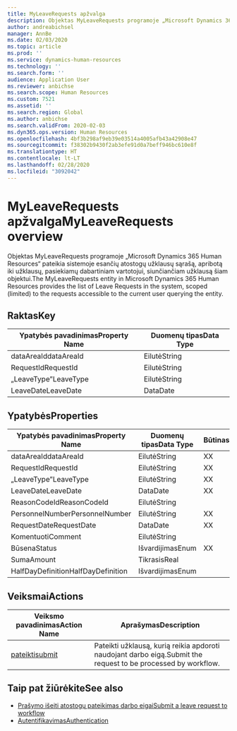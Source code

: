```yaml
---
title: MyLeaveRequests apžvalga
description: Objektas MyLeaveRequests programoje „Microsoft Dynamics 365 Human Resources“ pateikia sistemoje esančių atostogų užklausų sąrašą, apribotą iki užklausų, pasiekiamų dabartiniam vartotojui, siunčiančiam užklausą šiam objektui.
author: andreabichsel
manager: AnnBe
ms.date: 02/03/2020
ms.topic: article
ms.prod: ''
ms.service: dynamics-human-resources
ms.technology: ''
ms.search.form: ''
audience: Application User
ms.reviewer: anbichse
ms.search.scope: Human Resources
ms.custom: 7521
ms.assetid: ''
ms.search.region: Global
ms.author: anbichse
ms.search.validFrom: 2020-02-03
ms.dyn365.ops.version: Human Resources
ms.openlocfilehash: 4bf3b298af9eb39e03514a4005afb43a42908e47
ms.sourcegitcommit: f38302b9430f2ab3efe91d0a7beff946bc610e8f
ms.translationtype: HT
ms.contentlocale: lt-LT
ms.lasthandoff: 02/28/2020
ms.locfileid: "3092042"
---
```

# <a name="myleaverequests-overview"></a><span data-ttu-id="2ffb6-103">MyLeaveRequests apžvalga</span><span class="sxs-lookup"><span data-stu-id="2ffb6-103">MyLeaveRequests overview</span></span>

<span data-ttu-id="2ffb6-104">Objektas MyLeaveRequests programoje „Microsoft Dynamics 365 Human Resources“ pateikia sistemoje esančių atostogų užklausų sąrašą, apribotą iki užklausų, pasiekiamų dabartiniam vartotojui, siunčiančiam užklausą šiam objektui.</span><span class="sxs-lookup"><span data-stu-id="2ffb6-104">The MyLeaveRequests entity in Microsoft Dynamics 365 Human Resources provides the list of Leave Requests in the system, scoped (limited) to the requests accessible to the current user querying the entity.</span></span>

## <a name="key"></a><span data-ttu-id="2ffb6-105">Raktas</span><span class="sxs-lookup"><span data-stu-id="2ffb6-105">Key</span></span>

  | <span data-ttu-id="2ffb6-106">Ypatybės pavadinimas</span><span class="sxs-lookup"><span data-stu-id="2ffb6-106">Property Name</span></span> | <span data-ttu-id="2ffb6-107">Duomenų tipas</span><span class="sxs-lookup"><span data-stu-id="2ffb6-107">Data Type</span></span> |
  |---------------|-----------|
  | <span data-ttu-id="2ffb6-108">dataAreaId</span><span class="sxs-lookup"><span data-stu-id="2ffb6-108">dataAreaId</span></span>    | <span data-ttu-id="2ffb6-109">Eilutė</span><span class="sxs-lookup"><span data-stu-id="2ffb6-109">String</span></span>    |
  | <span data-ttu-id="2ffb6-110">RequestId</span><span class="sxs-lookup"><span data-stu-id="2ffb6-110">RequestId</span></span>     | <span data-ttu-id="2ffb6-111">Eilutė</span><span class="sxs-lookup"><span data-stu-id="2ffb6-111">String</span></span>    |
  | <span data-ttu-id="2ffb6-112">„LeaveType”</span><span class="sxs-lookup"><span data-stu-id="2ffb6-112">LeaveType</span></span>     | <span data-ttu-id="2ffb6-113">Eilutė</span><span class="sxs-lookup"><span data-stu-id="2ffb6-113">String</span></span>    |
  | <span data-ttu-id="2ffb6-114">LeaveDate</span><span class="sxs-lookup"><span data-stu-id="2ffb6-114">LeaveDate</span></span>     | <span data-ttu-id="2ffb6-115">Data</span><span class="sxs-lookup"><span data-stu-id="2ffb6-115">Date</span></span>      |
  
## <a name="properties"></a><span data-ttu-id="2ffb6-116">Ypatybės</span><span class="sxs-lookup"><span data-stu-id="2ffb6-116">Properties</span></span>

  | <span data-ttu-id="2ffb6-117">Ypatybės pavadinimas</span><span class="sxs-lookup"><span data-stu-id="2ffb6-117">Property Name</span></span>     | <span data-ttu-id="2ffb6-118">Duomenų tipas</span><span class="sxs-lookup"><span data-stu-id="2ffb6-118">Data Type</span></span> | <span data-ttu-id="2ffb6-119">Būtinas</span><span class="sxs-lookup"><span data-stu-id="2ffb6-119">Required</span></span> |
  |-------------------|-----------|----------|
  | <span data-ttu-id="2ffb6-120">dataAreaId</span><span class="sxs-lookup"><span data-stu-id="2ffb6-120">dataAreaId</span></span>        | <span data-ttu-id="2ffb6-121">Eilutė</span><span class="sxs-lookup"><span data-stu-id="2ffb6-121">String</span></span>    | <span data-ttu-id="2ffb6-122">X</span><span class="sxs-lookup"><span data-stu-id="2ffb6-122">X</span></span>        |
  | <span data-ttu-id="2ffb6-123">RequestId</span><span class="sxs-lookup"><span data-stu-id="2ffb6-123">RequestId</span></span>         | <span data-ttu-id="2ffb6-124">Eilutė</span><span class="sxs-lookup"><span data-stu-id="2ffb6-124">String</span></span>    | <span data-ttu-id="2ffb6-125">X</span><span class="sxs-lookup"><span data-stu-id="2ffb6-125">X</span></span>        |
  | <span data-ttu-id="2ffb6-126">„LeaveType”</span><span class="sxs-lookup"><span data-stu-id="2ffb6-126">LeaveType</span></span>         | <span data-ttu-id="2ffb6-127">Eilutė</span><span class="sxs-lookup"><span data-stu-id="2ffb6-127">String</span></span>    | <span data-ttu-id="2ffb6-128">X</span><span class="sxs-lookup"><span data-stu-id="2ffb6-128">X</span></span>        |
  | <span data-ttu-id="2ffb6-129">LeaveDate</span><span class="sxs-lookup"><span data-stu-id="2ffb6-129">LeaveDate</span></span>         | <span data-ttu-id="2ffb6-130">Data</span><span class="sxs-lookup"><span data-stu-id="2ffb6-130">Date</span></span>      | <span data-ttu-id="2ffb6-131">X</span><span class="sxs-lookup"><span data-stu-id="2ffb6-131">X</span></span>        |
  | <span data-ttu-id="2ffb6-132">ReasonCodeId</span><span class="sxs-lookup"><span data-stu-id="2ffb6-132">ReasonCodeId</span></span>      | <span data-ttu-id="2ffb6-133">Eilutė</span><span class="sxs-lookup"><span data-stu-id="2ffb6-133">String</span></span>    |          |
  | <span data-ttu-id="2ffb6-134">PersonnelNumber</span><span class="sxs-lookup"><span data-stu-id="2ffb6-134">PersonnelNumber</span></span>   | <span data-ttu-id="2ffb6-135">Eilutė</span><span class="sxs-lookup"><span data-stu-id="2ffb6-135">String</span></span>    | <span data-ttu-id="2ffb6-136">X</span><span class="sxs-lookup"><span data-stu-id="2ffb6-136">X</span></span>        |
  | <span data-ttu-id="2ffb6-137">RequestDate</span><span class="sxs-lookup"><span data-stu-id="2ffb6-137">RequestDate</span></span>       | <span data-ttu-id="2ffb6-138">Data</span><span class="sxs-lookup"><span data-stu-id="2ffb6-138">Date</span></span>      | <span data-ttu-id="2ffb6-139">X</span><span class="sxs-lookup"><span data-stu-id="2ffb6-139">X</span></span>        |
  | <span data-ttu-id="2ffb6-140">Komentuoti</span><span class="sxs-lookup"><span data-stu-id="2ffb6-140">Comment</span></span>           | <span data-ttu-id="2ffb6-141">Eilutė</span><span class="sxs-lookup"><span data-stu-id="2ffb6-141">String</span></span>    |          |
  | <span data-ttu-id="2ffb6-142">Būsena</span><span class="sxs-lookup"><span data-stu-id="2ffb6-142">Status</span></span>            | <span data-ttu-id="2ffb6-143">Išvardijimas</span><span class="sxs-lookup"><span data-stu-id="2ffb6-143">Enum</span></span>      | <span data-ttu-id="2ffb6-144">X</span><span class="sxs-lookup"><span data-stu-id="2ffb6-144">X</span></span>        |
  | <span data-ttu-id="2ffb6-145">Suma</span><span class="sxs-lookup"><span data-stu-id="2ffb6-145">Amount</span></span>            | <span data-ttu-id="2ffb6-146">Tikrasis</span><span class="sxs-lookup"><span data-stu-id="2ffb6-146">Real</span></span>      |          |
  | <span data-ttu-id="2ffb6-147">HalfDayDefinition</span><span class="sxs-lookup"><span data-stu-id="2ffb6-147">HalfDayDefinition</span></span> | <span data-ttu-id="2ffb6-148">Išvardijimas</span><span class="sxs-lookup"><span data-stu-id="2ffb6-148">Enum</span></span>      |          |

## <a name="actions"></a><span data-ttu-id="2ffb6-149">Veiksmai</span><span class="sxs-lookup"><span data-stu-id="2ffb6-149">Actions</span></span>

 | <span data-ttu-id="2ffb6-150">Veiksmo pavadinimas</span><span class="sxs-lookup"><span data-stu-id="2ffb6-150">Action Name</span></span>                               | <span data-ttu-id="2ffb6-151">Aprašymas</span><span class="sxs-lookup"><span data-stu-id="2ffb6-151">Description</span></span>                                     |
 |-------------------------------------------|-------------------------------------------------|
 | [<span data-ttu-id="2ffb6-152">pateikti</span><span class="sxs-lookup"><span data-stu-id="2ffb6-152">submit</span></span>](hr-developer-api-myleaverequests-submit.md)   | <span data-ttu-id="2ffb6-153">Pateikti užklausą, kurią reikia apdoroti naudojant darbo eigą.</span><span class="sxs-lookup"><span data-stu-id="2ffb6-153">Submit the request to be processed by workflow.</span></span> |

## <a name="see-also"></a><span data-ttu-id="2ffb6-154">Taip pat žiūrėkite</span><span class="sxs-lookup"><span data-stu-id="2ffb6-154">See also</span></span>

- [<span data-ttu-id="2ffb6-155">Prašymo išeiti atostogų pateikimas darbo eigai</span><span class="sxs-lookup"><span data-stu-id="2ffb6-155">Submit a leave request to workflow</span></span>](hr-developer-api-myleaverequests-submit.md)
- [<span data-ttu-id="2ffb6-156">Autentifikavimas</span><span class="sxs-lookup"><span data-stu-id="2ffb6-156">Authentication</span></span>](hr-developer-api-authentication.md)